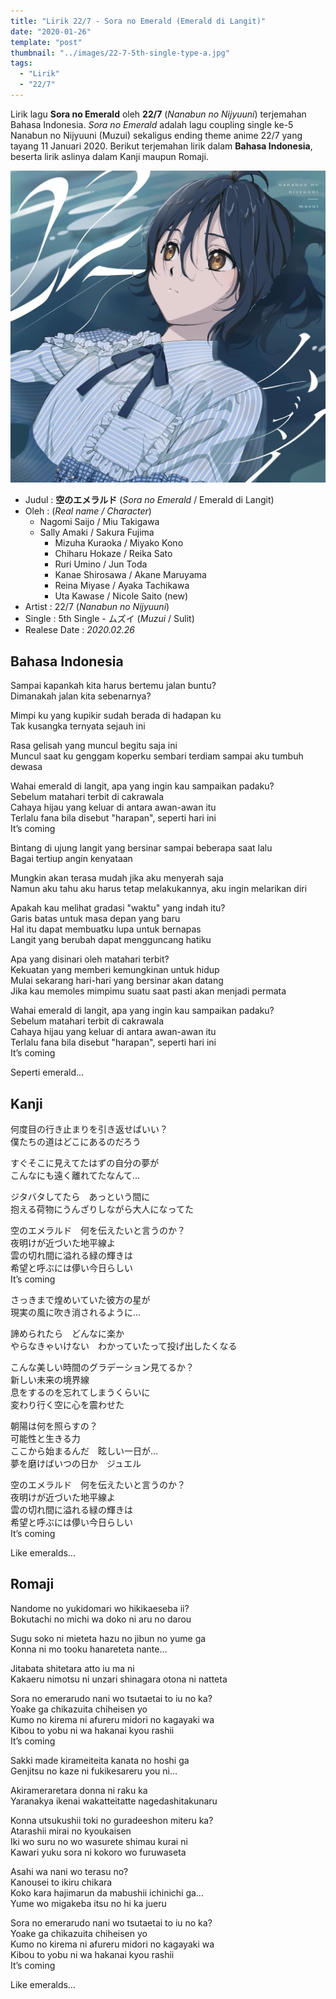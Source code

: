 ```yaml
---
title: "Lirik 22/7 - Sora no Emerald (Emerald di Langit)"
date: "2020-01-26"
template: "post"
thumbnail: "../images/22-7-5th-single-type-a.jpg"
tags:
  - "Lirik"
  - "22/7"
---
```


Lirik lagu **Sora no Emerald** oleh **22/7** (_Nanabun no Nijyuuni_) terjemahan Bahasa Indonesia. _Sora no Emerald_ adalah lagu coupling single ke-5 Nanabun no Nijyuuni (Muzui) sekaligus ending theme anime 22/7 yang tayang 11 Januari 2020. Berikut terjemahan lirik dalam **Bahasa Indonesia**, beserta lirik aslinya dalam Kanji maupun Romaji.

<div class="cdcover">
 <img src="../images/22-7-5th-single-type-a.jpg" alt="22/7 5th Single Limited Edition Type A"/>
</div>

- Judul : **空のエメラルド** (_Sora no Emerald_ / Emerald di Langit)
- Oleh : (_Real name / Character_)
  - Nagomi Saijo / Miu Takigawa
  - Sally Amaki / Sakura Fujima
    - Mizuha Kuraoka / Miyako Kono
    - Chiharu Hokaze / Reika Sato
    - Ruri Umino / Jun Toda
    - Kanae Shirosawa / Akane Maruyama
    - Reina Miyase / Ayaka Tachikawa
    - Uta Kawase / Nicole Saito (new)
- Artist : 22/7 (_Nanabun no Nijyuuni_)
- Single : 5th Single - ムズイ (_Muzui_ / Sulit)
- Realese Date : _2020.02.26_

## Bahasa Indonesia

Sampai kapankah kita harus bertemu jalan buntu?<br/>
Dimanakah jalan kita sebenarnya?<br/>

Mimpi ku yang kupikir sudah berada di hadapan ku<br/>
Tak kusangka ternyata sejauh ini<br/>

Rasa gelisah yang muncul begitu saja ini<br/>
Muncul saat ku genggam koperku sembari terdiam sampai aku tumbuh dewasa<br/>

Wahai emerald di langit, apa yang ingin kau sampaikan padaku?<br/>
Sebelum matahari terbit di cakrawala<br/>
Cahaya hijau yang keluar di antara awan-awan itu<br/>
Terlalu fana bila disebut "harapan", seperti hari ini<br/>
It’s coming<br/>

Bintang di ujung langit yang bersinar sampai beberapa saat lalu<br/>
Bagai tertiup angin kenyataan<br/>

Mungkin akan terasa mudah jika aku menyerah saja<br/>
Namun aku tahu aku harus tetap melakukannya, aku ingin melarikan diri<br/>

Apakah kau melihat gradasi "waktu" yang indah itu?<br/>
Garis batas untuk masa depan yang baru<br/>
Hal itu dapat membuatku lupa untuk bernapas<br/>
Langit yang berubah dapat mengguncang hatiku<br/>

Apa yang disinari oleh matahari terbit?<br/>
Kekuatan yang memberi kemungkinan untuk hidup<br/>
Mulai sekarang hari-hari yang bersinar akan datang<br/>
Jika kau memoles mimpimu suatu saat pasti akan menjadi permata<br/>

Wahai emerald di langit, apa yang ingin kau sampaikan padaku?<br/>
Sebelum matahari terbit di cakrawala<br/>
Cahaya hijau yang keluar di antara awan-awan itu<br/>
Terlalu fana bila disebut "harapan", seperti hari ini<br/>
It’s coming<br/>

Seperti emerald…<br/>

## Kanji

何度目の行き止まりを引き返せばいい？<br/>
僕たちの道はどこにあるのだろう<br/>

すぐそこに見えてたはずの自分の夢が<br/>
こんなにも遠く離れてたなんて…<br/>

ジタバタしてたら　あっという間に<br/>
抱える荷物にうんざりしながら大人になってた<br/>

空のエメラルド　何を伝えたいと言うのか？<br/>
夜明けが近づいた地平線よ<br/>
雲の切れ間に溢れる緑の輝きは<br/>
希望と呼ぶには儚い今日らしい<br/>
It’s coming<br/>

さっきまで煌めいていた彼方の星が<br/>
現実の風に吹き消されるように…<br/>

諦められたら　どんなに楽か<br/>
やらなきゃいけない　わかっていたって投げ出したくなる<br/>

こんな美しい時間のグラデーション見てるか？<br/>
新しい未来の境界線<br/>
息をするのを忘れてしまうくらいに<br/>
変わり行く空に心を震わせた<br/>

朝陽は何を照らすの？<br/>
可能性と生きる力<br/>
ここから始まるんだ　眩しい一日が…<br/>
夢を磨けばいつの日か　ジュエル<br/>

空のエメラルド　何を伝えたいと言うのか？<br/>
夜明けが近づいた地平線よ<br/>
雲の切れ間に溢れる緑の輝きは<br/>
希望と呼ぶには儚い今日らしい<br/>
It’s coming<br/>

Like emeralds… <br/>

## Romaji

Nandome no yukidomari wo hikikaeseba ii?<br/>
Bokutachi no michi wa doko ni aru no darou<br/>

Sugu soko ni mieteta hazu no jibun no yume ga<br/>
Konna ni mo tooku hanareteta nante…<br/>

Jitabata shitetara atto iu ma ni<br/>
Kakaeru nimotsu ni unzari shinagara otona ni natteta<br/>

Sora no emerarudo nani wo tsutaetai to iu no ka?<br/>
Yoake ga chikazuita chiheisen yo<br/>
Kumo no kirema ni afureru midori no kagayaki wa<br/>
Kibou to yobu ni wa hakanai kyou rashii<br/>
It’s coming<br/>

Sakki made kirameiteita kanata no hoshi ga<br/>
Genjitsu no kaze ni fukikesareru you ni…<br/>

Akirameraretara donna ni raku ka<br/>
Yaranakya ikenai wakatteitatte nagedashitakunaru<br/>

Konna utsukushii toki no guradeeshon miteru ka?<br/>
Atarashii mirai no kyoukaisen<br/>
Iki wo suru no wo wasurete shimau kurai ni<br/>
Kawari yuku sora ni kokoro wo furuwaseta<br/>

Asahi wa nani wo terasu no?<br/>
Kanousei to ikiru chikara<br/>
Koko kara hajimarun da mabushii ichinichi ga…<br/>
Yume wo migakeba itsu no hi ka jueru<br/>

Sora no emerarudo nani wo tsutaetai to iu no ka?<br/>
Yoake ga chikazuita chiheisen yo<br/>
Kumo no kirema ni afureru midori no kagayaki wa<br/>
Kibou to yobu ni wa hakanai kyou rashii<br/>
It’s coming<br/>

Like emeralds… <br/>
